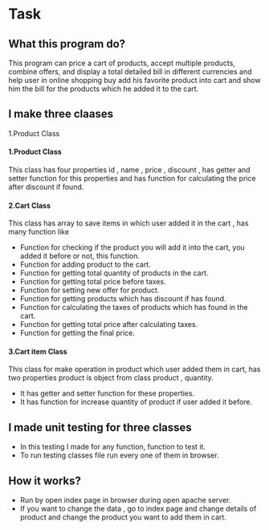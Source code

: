 # Task
## What this program do?
This program can price a cart of products, accept multiple products, combine offers, and display a total detailed bill in different currencies and help user in online shopping buy add his favorite product into cart and show him the bill for the products which he added it to the cart.
## I make three claases 
1.Product Class
#### 1.Product Class
This class has four properties id , name , price , discount , has getter and setter function for this properties and has function for calculating the price after discount if found.
#### 2.Cart Class
This class has array to save items in which user added it in the cart , has many function like 
+ Function for checking if the product you will add it into the cart, you added it before or not, this function.
+ Function for adding product to the cart.
+	Function for getting total quantity of products in the cart. 
+ Function for getting total price before taxes.
+ Function for setting new offer for product.
+	Function for getting products which has discount if has found.
+	Function for calculating the taxes of products which has found in the cart.
+ Function for getting total price after calculating taxes.
+	Function for getting the final price.
#### 3.Cart item Class
This class for make operation in product which user added them in cart, has two properties product is object from class product , quantity.
+ It has getter and setter function for these properties.
+ It has function for increase quantity of product if user added it before.
## I made unit testing for three classes
+ In this testing I made for any function, function to test it.
+	To run testing classes file run every one of them in browser. 
## How it works?
+	Run by open index page in browser during open apache server.
+	If you want to change the data , go to index page and change details of product and change the product you want to add them in cart.  




